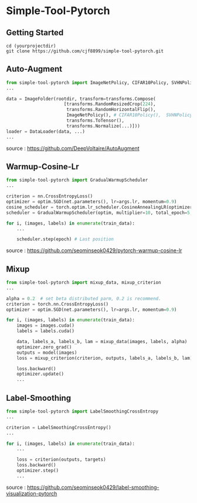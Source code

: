 # Simple-Tool-Pytorch

## Getting Started
```Shell
cd (yourprojectdir)
git clone https://github.com/cjf8899/simple-tool-pytorch.git

```

## Auto-Augment

```python
from simple-tool-pytorch import ImageNetPolicy, CIFAR10Policy, SVHNPolicy
...

data = ImageFolder(rootdir, transform=transforms.Compose(
                      [transforms.RandomResizedCrop(224), 
                       transforms.RandomHorizontalFlip(), 
                       ImageNetPolicy(), # CIFAR10Policy(),  SVHNPolicy()
                       transforms.ToTensor(),
                       transforms.Normalize(...)]))
loader = DataLoader(data, ...)
...
```
source : https://github.com/DeepVoltaire/AutoAugment

## Warmup-Cosine-Lr
```python
from simple-tool-pytorch import GradualWarmupScheduler
...

criterion = nn.CrossEntropyLoss()
optimizer = optim.SGD(net.parameters(), lr=args.lr, momentum=0.9)
cosine_scheduler = torch.optim.lr_scheduler.CosineAnnealingLR(optimizer, args.epochs, eta_min=0, last_epoch=-1)
scheduler = GradualWarmupScheduler(optim, multiplier=10, total_epoch=5, after_scheduler=cosine_scheduler)

for i, (images, labels) in enumerate(train_data):
    ...

    scheduler.step(epoch) # Last position
```
source : https://github.com/seominseok0429/pytorch-warmup-cosine-lr

## Mixup

```python
from simple-tool-pytorch import mixup_data, mixup_criterion
...

alpha = 0.2  # set beta distributed parm, 0.2 is recommend.
criterion = torch.nn.CrossEntropyLoss()
optimizer = optim.SGD(net.parameters(), lr=args.lr, momentum=0.9)

for i, (images, labels) in enumerate(train_data):
    images = images.cuda()
    labels = labels.cuda()

    data, labels_a, labels_b, lam = mixup_data(images, labels, alpha)
    optimizer.zero_grad()
    outputs = model(images)
    loss = mixup_criterion(criterion, outputs, labels_a, labels_b, lam)

    loss.backward()
    optimizer.update()
    ...
```

## Label-Smoothing

```python
from simple-tool-pytorch import LabelSmoothingCrossEntropy
...

criterion = LabelSmoothingCrossEntropy()
...

for i, (images, labels) in enumerate(train_data):
    ...

    loss = criterion(outputs, targets)
    loss.backward()
    optimizer.step()
    ...
```

source : https://github.com/seominseok0429/label-smoothing-visualization-pytorch
